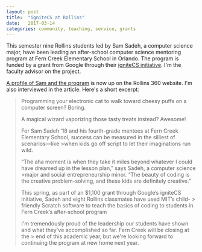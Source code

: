 ```yaml
---
layout: post
title:  "igniteCS at Rollins"
date:   2017-03-14
categories: community, teaching, service, grants
---
```


This semester nine Rollins students led by Sam Sadeh, a computer science major, have been leading an after-school computer science mentoring program at Fern Creek Elementary School in Orlando. The program is funded by a grant from Google through their [igniteCS initiative](https://ignitecs.withgoogle.com). I'm the faculty advisor on the project.

[A profile of Sam and the program](https://360.rollins.edu/people/igniting-kids-imagination-through-computer-science) is now up on the Rollins 360 website. I'm also interviewed in the article. Here's a short excerpt:

>Programming your electronic cat to walk toward cheesy puffs on a computer screen? Boring.
>
>A magical wizard vaporizing those tasty treats instead? Awesome!
>
>For Sam Sadeh ’18 and his fourth-grade mentees at Fern Creek Elementary School, success can be measured in the silliest of scenarios—like >when kids go off script to let their imaginations run wild.
>
> “The aha moment is when they take it miles beyond whatever I could have dreamed up in the lesson plan,” says Sadeh, a computer science >major and social entrepreneurship minor. “The beauty of coding is the creative problem-solving, and these kids are definitely creative.”
>
> This spring, as part of an $1,100 grant through Google’s igniteCS initiative, Sadeh and eight Rollins classmates have used MIT’s child- > friendly Scratch software to teach the basics of coding to students in Fern Creek’s after-school program
>
> I'm tremendously proud of the leadership our students have shown and what they've accomplished so far. Fern Creek will be closing at the > end of this academic year, but we're looking forward to continuing the program at new home next year.
